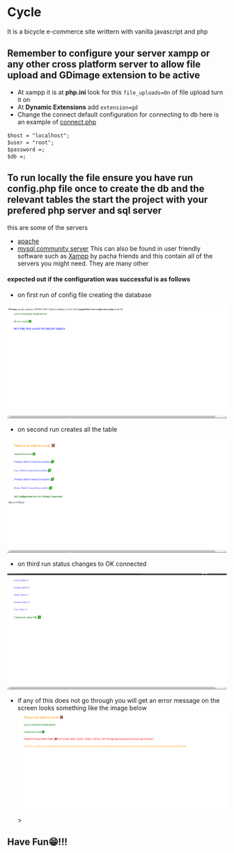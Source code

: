 # Cycle
It is a bicycle e-commerce site writtern with vanilla javascript and php
## Remember to configure your server xampp or any other cross platform server to allow **file upload** and **GDimage** extension to be active
 - At xampp it is at  **php.ini** look for this ``file_uploads=On`` of file upload turn it on
 - At **Dynamic Extensions** add ``extension=gd``
 - Change the connect default configuration for connecting to db here is an example of [connect.php](./connect.php)
 ```
 $host = "localhost";
$user = "root";
$password =;
$db =;
 ```

 ## To run locally the file ensure you have run config.php file once to create the db and the relevant tables the start the project with your prefered php server and sql server
  this are some of the servers 
-  [apache](https://apache.org)
- [mysql community server](https://dev.mysql.com)
This can also be found in user friendly software such as [Xampp](https://www.apachefriends.org) by pacha friends and this contain all of the servers you might need. They are many other
#### **expected out if the configuration was successful is as follows**
- on first run of config file creating the database
<img src="./readme-images/first.png"/>

- on second run creates all the table
<img src="./readme-images/second.png"/>

- on third run status changes to OK connected
<img src="./readme-images/third.png"/>

- if any of this does not go through you will get an error message on the screen looks something like the image below
<img src="./readme-images/error.png"/>>
## Have Fun😁!!!
 
